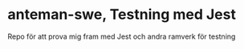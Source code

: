 # anteman-swe, Testning med Jest
Repo för att prova mig fram med Jest och andra ramverk för testning
